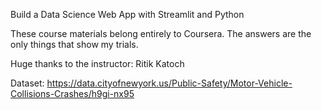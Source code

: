 Build a Data Science Web App with Streamlit and Python

These course materials belong entirely to Coursera. The answers are the only things that show my trials.

Huge thanks to the instructor: Ritik Katoch

Dataset: https://data.cityofnewyork.us/Public-Safety/Motor-Vehicle-Collisions-Crashes/h9gi-nx95
